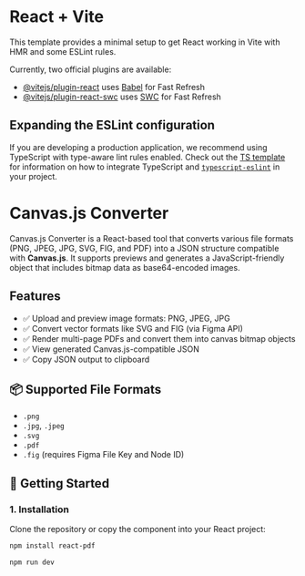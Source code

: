 # React + Vite

This template provides a minimal setup to get React working in Vite with HMR and some ESLint rules.

Currently, two official plugins are available:

- [@vitejs/plugin-react](https://github.com/vitejs/vite-plugin-react/blob/main/packages/plugin-react) uses [Babel](https://babeljs.io/) for Fast Refresh
- [@vitejs/plugin-react-swc](https://github.com/vitejs/vite-plugin-react/blob/main/packages/plugin-react-swc) uses [SWC](https://swc.rs/) for Fast Refresh

## Expanding the ESLint configuration

If you are developing a production application, we recommend using TypeScript with type-aware lint rules enabled. Check out the [TS template](https://github.com/vitejs/vite/tree/main/packages/create-vite/template-react-ts) for information on how to integrate TypeScript and [`typescript-eslint`](https://typescript-eslint.io) in your project.

# Canvas.js Converter

Canvas.js Converter is a React-based tool that converts various file formats (PNG, JPEG, JPG, SVG, FIG, and PDF) into a JSON structure compatible with **Canvas.js**. It supports previews and generates a JavaScript-friendly object that includes bitmap data as base64-encoded images.

## Features

- ✅ Upload and preview image formats: PNG, JPEG, JPG
- ✅ Convert vector formats like SVG and FIG (via Figma API)
- ✅ Render multi-page PDFs and convert them into canvas bitmap objects
- ✅ View generated Canvas.js-compatible JSON
- ✅ Copy JSON output to clipboard

## 📦 Supported File Formats

- `.png`
- `.jpg`, `.jpeg`
- `.svg`
- `.pdf`
- `.fig` (requires Figma File Key and Node ID)

## 🚀 Getting Started

### 1. Installation

Clone the repository or copy the component into your React project:

```bash
npm install react-pdf

npm run dev



